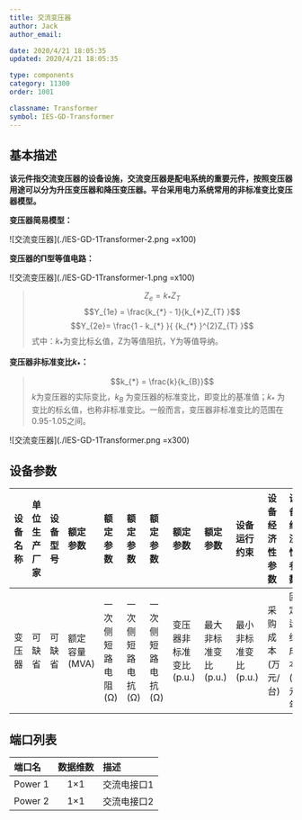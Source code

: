 ```yaml
---
title: 交流变压器
author: Jack
author_email:

date: 2020/4/21 18:05:35
updated: 2020/4/21 18:05:35

type: components
category: 11300
order: 1001

classname: Transformer
symbol: IES-GD-Transformer
---
```

## 基本描述

**该元件指交流变压器的设备设施，交流变压器是配电系统的重要元件，按照变压器用途可以分为升压变压器和降压变压器。平台采用电力系统常用的非标准变比变压器模型。**

 **变压器简易模型：**

 ![交流变压器](./IES-GD-1Transformer-2.png =x100)

**变压器的Π型等值电路：**

![交流变压器](./IES-GD-1Transformer-1.png =x100)

> $$Z_{e} = k_{*}Z_{T}$$
> $$Y_{1e} = \frac{k_{*} - 1}{k_{*}Z_{T} }$$
> $$Y_{2e}=  \frac{1 - k_{*} }{ {k_{*} }^{2}Z_{T} }$$
> 式中：$k_{*}$为变比标幺值，Z为等值阻抗，Y为等值导纳。

**变压器非标准变比$k_{\ast}$：**
>$$k_{*} = \frac{k}{k_{B}}$$
>$k$为变压器的实际变比，$k_B$ 为变压器的标准变比，即变比的基准值；$k_\ast$ 为变比的标幺值，也称非标准变比。一般而言，变压器非标准变比的范围在0.95-1.05之间。

![交流变压器](./IES-GD-1Transformer.png =x300)

## 设备参数
| 设备名称 | 单位生产厂家 | 设备型号 | 额定参数 | 额定参数 | 额定参数 | 额定参数 | 额定参数 | 额定参数 | 设备运行约束 | 设备经济性参数 | 设备经济性参数 |
| :--- | :--- | :--- | :--- | :--- | :--- | :--- | :--- | :--- | :--- | :--- | :--- |
| 变压器 |  可缺省 | 可缺省 | 额定容量(MVA) | 一次侧短路电阻(Ω) | 一次侧短路电抗(Ω) | 一次侧短路电抗(Ω)  | 变压器非标准变比(p.u.) | 最大非标准变比(p.u.) | 最小非标准变比(p.u.) | 采购成本(万元/台) | 固定运维成本(万元/年) |



## 端口列表
| 端口名 | 数据维数 | 描述 |
| :--- | :--:  | :--- |
|  Power 1 | 1×1  | 交流电接口1  |
|  Power 2 | 1×1  | 交流电接口2  |
